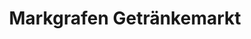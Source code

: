 ---
title: "Markgrafen Getränkemarkt"
url: /lichtentanne/markgrafen-getraenkemarkt/
shop: Getränke
---
